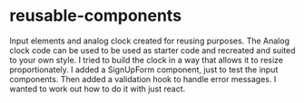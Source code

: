 # reusable-components
Input elements and analog clock created for reusing purposes.
The Analog clock code can be used to be used as starter code and recreated and suited to your own style.
I tried to build the clock in a way that allows it to resize proportionately.
I added a SignUpForm component, just to test the input components.
Then added a validation hook to handle error messages. I wanted to work out how to do it with just react.
